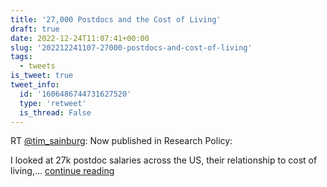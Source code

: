 ```yaml
---
title: '27,000 Postdocs and the Cost of Living'
draft: true
date: 2022-12-24T11:07:41+00:00
slug: '202212241107-27000-postdocs-and-cost-of-living'
tags:
  - tweets
is_tweet: true
tweet_info:
  id: '1606486744731627520'
  type: 'retweet'
  is_thread: False
---
```




RT [@tim_sainburg](https://x.com/tim_sainburg): Now published in Research Policy:

I looked at 27k postdoc salaries across the US, their relationship to cost of living,… [continue reading](https://x.com/sytelus/status/1606486744731627520)
